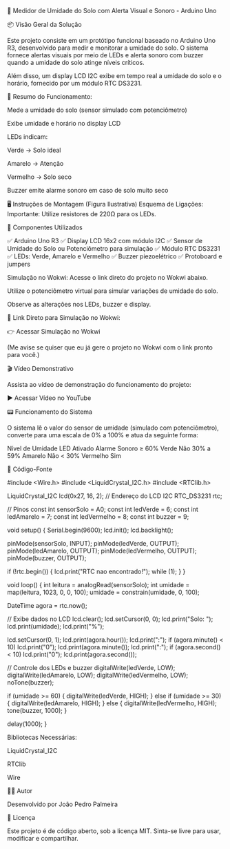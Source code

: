 🌱 Medidor de Umidade do Solo com Alerta Visual e Sonoro - Arduino Uno




📦 Visão Geral da Solução



Este projeto consiste em um protótipo funcional baseado no Arduino Uno R3, desenvolvido para medir e monitorar a umidade do solo. O sistema fornece alertas visuais por meio de LEDs e alerta sonoro com buzzer quando a umidade do solo atinge níveis críticos.

Além disso, um display LCD I2C exibe em tempo real a umidade do solo e o horário, fornecido por um módulo RTC DS3231.

🔧 Resumo do Funcionamento:




Mede a umidade do solo (sensor simulado com potenciômetro)

Exibe umidade e horário no display LCD

LEDs indicam:

Verde → Solo ideal

Amarelo → Atenção

Vermelho → Solo seco

Buzzer emite alarme sonoro em caso de solo muito seco

🖥️ Instruções de Montagem (Figura Ilustrativa)
Esquema de Ligações:
Importante: Utilize resistores de 220Ω para os LEDs.



🧰 Componentes Utilizados



✅ Arduino Uno R3
✅ Display LCD 16x2 com módulo I2C
✅ Sensor de Umidade do Solo ou Potenciômetro para simulação
✅ Módulo RTC DS3231
✅ LEDs: Verde, Amarelo e Vermelho
✅ Buzzer piezoelétrico
✅ Protoboard e jumpers


 Simulação no Wokwi:
Acesse o link direto do projeto no Wokwi abaixo.



Utilize o potenciômetro virtual para simular variações de umidade do solo.

Observe as alterações nos LEDs, buzzer e display.

🔗 Link Direto para Simulação no Wokwi:


👉 Acessar Simulação no Wokwi

(Me avise se quiser que eu já gere o projeto no Wokwi com o link pronto para você.)

🎬 Vídeo Demonstrativo


Assista ao vídeo de demonstração do funcionamento do projeto:

▶️ Acessar Vídeo no YouTube

📟 Funcionamento do Sistema


O sistema lê o valor do sensor de umidade (simulado com potenciômetro), converte para uma escala de 0% a 100% e atua da seguinte forma:

Nível de Umidade	LED Ativado	Alarme Sonoro
≥ 60%	Verde	Não
30% a 59%	Amarelo	Não
< 30%	Vermelho	Sim

📝 Código-Fonte


#include <Wire.h>
#include <LiquidCrystal_I2C.h>
#include <RTClib.h>

LiquidCrystal_I2C lcd(0x27, 16, 2); // Endereço do LCD I2C
RTC_DS3231 rtc;

// Pinos
const int sensorSolo = A0;
const int ledVerde = 6;
const int ledAmarelo = 7;
const int ledVermelho = 8;
const int buzzer = 9;

void setup() {
  Serial.begin(9600);
  lcd.init();
  lcd.backlight();

  pinMode(sensorSolo, INPUT);
  pinMode(ledVerde, OUTPUT);
  pinMode(ledAmarelo, OUTPUT);
  pinMode(ledVermelho, OUTPUT);
  pinMode(buzzer, OUTPUT);

  if (!rtc.begin()) {
    lcd.print("RTC nao encontrado!");
    while (1);
  }
}

void loop() {
  int leitura = analogRead(sensorSolo);
  int umidade = map(leitura, 1023, 0, 0, 100);
  umidade = constrain(umidade, 0, 100);

  DateTime agora = rtc.now();

  // Exibe dados no LCD
  lcd.clear();
  lcd.setCursor(0, 0);
  lcd.print("Solo: ");
  lcd.print(umidade);
  lcd.print("%");

  lcd.setCursor(0, 1);
  lcd.print(agora.hour());
  lcd.print(":");
  if (agora.minute() < 10) lcd.print("0");
  lcd.print(agora.minute());
  lcd.print(":");
  if (agora.second() < 10) lcd.print("0");
  lcd.print(agora.second());

  // Controle dos LEDs e buzzer
  digitalWrite(ledVerde, LOW);
  digitalWrite(ledAmarelo, LOW);
  digitalWrite(ledVermelho, LOW);
  noTone(buzzer);

  if (umidade >= 60) {
    digitalWrite(ledVerde, HIGH);
  } else if (umidade >= 30) {
    digitalWrite(ledAmarelo, HIGH);
  } else {
    digitalWrite(ledVermelho, HIGH);
    tone(buzzer, 1000);
  }

  delay(1000);
}

Bibliotecas Necessárias:




LiquidCrystal_I2C

RTClib

Wire


👨‍💻 Autor

Desenvolvido por João Pedro Palmeira

📜 Licença

Este projeto é de código aberto, sob a licença MIT. Sinta-se livre para usar, modificar e compartilhar.
